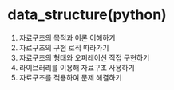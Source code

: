 # data_structure(python)

1. 자료구조의 목적과 이론 이해하기
2. 자료구조의 구현 로직 따라가기
3. 자료구조의 형태와 오퍼레이션 직접 구현하기
4. 라이브러리를 이용해 자료구조 사용하기
5. 자료구조를 적용하여 문제 해결하기
